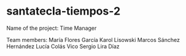 # santatecla-tiempos-2

Name of the project: Time Manager

Team members:
  María Flores García
  Karol Lisowski
  Marcos Sánchez Hernández
  Lucía Colás Vico
  Sergio Lira Díaz
